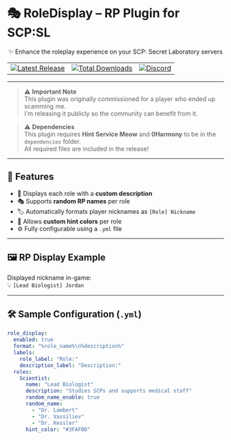 # 🎭 RoleDisplay – RP Plugin for SCP:SL

<p align="center">
  ✨ Enhance the roleplay experience on your SCP: Secret Laboratory servers  
</p>

<table align="center">
  <tr>
    <td>
      <a href="https://github.com/Konoaru384/RoleDisplayPlugin/releases/latest">
        <img src="https://img.shields.io/github/v/release/Konoaru384/RoleDisplayPlugin?label=Latest%20Release&color=blue&style=for-the-badge" alt="Latest Release" />
      </a>
    </td>
    <td>
      <a href="https://github.com/Konoaru384/RoleDisplayPlugin/releases">
        <img src="https://img.shields.io/github/downloads/Konoaru384/RoleDisplayPlugin/total?label=Total%20Downloads&color=success&style=for-the-badge" alt="Total Downloads" />
      </a>
    </td>
    <td>
      <a href="https://discord.gg/vxGeGFr5Bc">
        <img src="https://img.shields.io/badge/Discord-Join%20Us-7289DA?style=for-the-badge&logo=discord" alt="Discord" />
      </a>
    </td>
  </tr>
</table>

---

> ⚠️ **Important Note**  
> This plugin was originally commissioned for a player who ended up scamming me.  
> I'm releasing it publicly so the community can benefit from it.

> ⚠️ **Dependencies**  
> This plugin requires **Hint Service Meow** and **0Harmony** to be in the `dependencies` folder.  
> All required files are included in the release!

---

## 🧩 Features

- 🧬 Displays each role with a **custom description**
- 🎭 Supports **random RP names** per role
- 🏷️ Automatically formats player nicknames as `[Role] Nickname`
- 🌈 Allows **custom hint colors** per role
- ⚙️ Fully configurable using a `.yml` file

---

## 🖼️ RP Display Example

Displayed nickname in-game:  
💡 `[Lead Biologist] Jordan`

---

## 🛠️ Sample Configuration (`.yml`)

```yaml
role_display:
  enabled: true
  format: "%role_name%\n%description%"
  labels:
    role_label: "Role:"
    description_label: "Description:"
  roles:
    Scientist:
      name: "Lead Biologist"
      description: "Studies SCPs and supports medical staff"
      random_name_enable: true
      random_name:
        - "Dr. Lambert"
        - "Dr. Vassiliev"
        - "Dr. Kessler"
      hint_color: "#3FAFBD"


